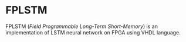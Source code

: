 # FPLSTM 
FPLSTM (*Field Programmable Long-Term Short-Memory*) is an implementation of LSTM neural network on FPGA using VHDL language.

